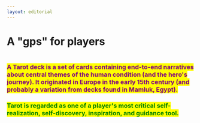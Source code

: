 ```yaml
---
layout: editorial
---
```


# A "gps" for players

<figure><img src="../../../../../.gitbook/assets/pexels-btgl-♡-18780104.jpg" alt=""><figcaption></figcaption></figure>

### <mark style="color:purple;">A Tarot deck is a set of cards containing end-to-end narratives about central themes of the human condition (and the hero's journey). It originated in Europe in the early 15th century (and probably a variation from decks found in Mamluk, Egypt).</mark>

### <mark style="color:green;">Tarot is regarded as one of a player's most critical self-realization, self-discovery, inspiration, and guidance tool.</mark>
